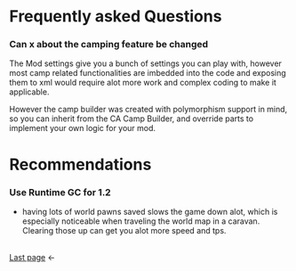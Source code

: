 

# Frequently asked Questions

### Can x about the camping feature be changed
The Mod settings give you a bunch of settings you can play with, however most camp related functionalities are imbedded into the code and exposing them to xml would require alot more work and complex coding to make it applicable. 

However the camp builder was created with polymorphism support in mind, so you can inherit from the CA Camp Builder, and override parts to implement your own logic for your mod.

# Recommendations

### Use Runtime GC for 1.2
* having lots of world pawns saved slows the game down alot, which is especially noticeable when traveling the world map in a caravan. Clearing those up can get you alot more speed and tps.


<br><a href="8 GeneralFeatures.md">Last page</a> <-
